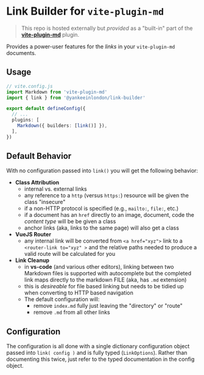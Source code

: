 # Link Builder for `vite-plugin-md`

> This repo is hosted externally but _provided_ as a "built-in" part of the [**vite-plugin-md**](https://github.com/antfu/vite-plugin-md) plugin.

Provides a power-user features for the _links_ in your `vite-plugin-md` documents.

## Usage

```ts
// vite.config.js
import Markdown from 'vite-plugin-md'
import { link } from '@yankeeinlondon/link-builder'

export default defineConfig({
  // ...
  plugins: [
    Markdown({ builders: [link()] }),
  ],
})
```

## Default Behavior

With no configuration passed into `link()` you will get the following behavior:

- **Class Attribution**
  - internal vs. external links
  - any reference to a `http` (versus `https:`) resource will be given the class "insecure"
  - if a non-HTTP protocol is specified (e.g., `mailto:`, `file:`, etc.)
  - if a document has an `href` directly to an image, document, code the _content type_ will be be given a class
  - anchor links (aka, links to the same page) will also get a class
- **VueJS Router**
  - any internal link will be converted from `<a href="xyz">` link to a `<router-link to="xyz" >` and the relative paths needed to produce a valid route will be calculated for you
- **Link Cleanup**
  - in **vs-code** (and various other editors), linking between two Markdown files is supported with autocomplete but the completed link maps directly to the markdown FILE (aka, has `.md` extension)
  - this is _desireable_ for file based linking but needs to be tidied up when converting to HTTP based navigation
  - The default configuration will:
    - remove `index.md` fully just leaving the "directory" or "route"
    - remove `.md` from all other links

## Configuration

The configuration is all done with a single dictionary configuration object passed into `link( config )` and is fully typed (`LinkOptions`). Rather than documenting this twice, just refer to the typed documentation in the config object.
